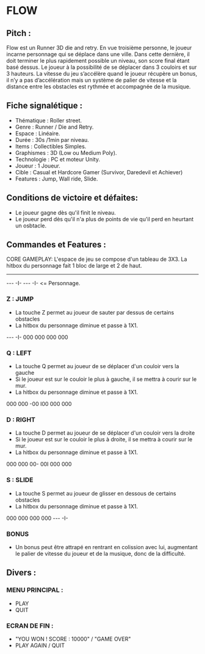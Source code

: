 # FLOW

## Pitch :

Flow est un Runner 3D die and retry. En vue troisième personne, le joueur incarne personnage qui se déplace dans une ville. Dans cette dernière, il doit terminer le plus rapidement possible un niveau, son score final étant basé dessus. Le joueur à la possibilité de se déplacer dans 3 couloirs et sur 3 hauteurs. La vitesse du jeu s’accélère quand le joueur récupère un bonus, il n’y a pas d’accélération mais un système de palier de vitesse et la distance entre les obstacles est rythmée et accompagnée de la musique.

## Fiche signalétique :
- Thématique : Roller street.
- Genre : Runner / Die and Retry.
- Espace : Linéaire.
- Durée : 30s /1min par niveau.
- Items : Collectibles Simples.
- Graphismes : 3D (Low ou Medium Poly).
- Technologie : PC et moteur Unity.
- Joueur : 1 Joueur.
- Cible : Casual et Hardcore Gamer (Survivor, Daredevil et Achiever)
- Features : Jump, Wall ride, Slide.

## Conditions de victoire et défaites:
- Le joueur gagne dès qu'il finit le niveau.
- Le joueur perd dès qu'il n'a plus de points de vie qu'il perd en heurtant un osbtacle.

## Commandes et Features :
CORE GAMEPLAY:
L'espace de jeu se compose d'un tableau de 3X3.
La hitbox du personnage fait 1 bloc de large et 2 de haut.

---     ---
---     -I- 
---     -I-    <= Personnage.

### Z : JUMP
- La touche Z permet au joueur de sauter par dessus de certains obstacles
- La hitbox du personnage diminue et passe à 1X1.

---     -I-
000     000 
000     000 

### Q : LEFT
- La touche Q permet au joueur de se déplacer d'un couloir vers la gauche
- Si le joueur est sur le couloir le plus à gauche, il se mettra à courir sur le mur.
- La hitbox du personnage diminue et passe à 1X1.

000     000
-00     I00 
000     000

### D : RIGHT
- La touche D permet au joueur de se déplacer d'un couloir vers la droite
- Si le joueur est sur le couloir le plus à droite, il se mettra à courir sur le mur.
- La hitbox du personnage diminue et passe à 1X1.

000     000
00-     00I 
000     000

### S : SLIDE
- La touche S permet au joueur de glisser en dessous de certains obstacles
- La hitbox du personnage diminue et passe à 1X1.


000     000
000     000 
---     -I-

### BONUS
- Un bonus peut être attrapé en rentrant en colission avec lui, augmentant le palier de vitesse du joueur et de la musique, donc de la difficulté.

## Divers :
### MENU PRINCIPAL :
- PLAY
- QUIT

### ECRAN DE FIN :
- "YOU WON ! SCORE : 10000" / "GAME OVER"
- PLAY AGAIN / QUIT
